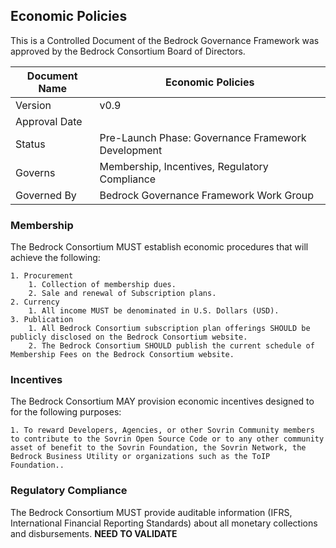 ## Economic Policies

This is a Controlled Document of the Bedrock Governance Framework was approved by the Bedrock Consortium Board of Directors.

| Document Name | Economic Policies |
| --- | --- |
| Version | v0.9 |
| Approval Date | |
| Status | Pre-Launch Phase: Governance Framework Development |
| Governs |Membership, Incentives, Regulatory Compliance |
| Governed By | Bedrock Governance Framework Work Group |

### Membership
The Bedrock Consortium MUST establish economic procedures that will achieve the following:

    1. Procurement
        1. Collection of membership dues.
        2. Sale and renewal of Subscription plans.
    2. Currency
        1. All income MUST be denominated in U.S. Dollars (USD).
    3. Publication
        1. All Bedrock Consortium subscription plan offerings SHOULD be publicly disclosed on the Bedrock Consortium website.
        2. The Bedrock Consortium SHOULD publish the current schedule of Membership Fees on the Bedrock Consortium website.

### Incentives
The Bedrock Consortium MAY provision economic incentives designed to for the following purposes:

    1. To reward Developers, Agencies, or other Sovrin Community members to contribute to the Sovrin Open Source Code or to any other community asset of benefit to the Sovrin Foundation, the Sovrin Network, the Bedrock Business Utility or organizations such as the ToIP Foundation..

### Regulatory Compliance
The Bedrock Consortium MUST provide auditable information (IFRS, International Financial Reporting Standards) about all monetary collections and disbursements. **NEED TO VALIDATE**
